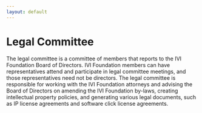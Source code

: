 ```yaml
---
layout: default
---
```


# Legal Committee

The legal committee is a committee of members that reports to the IVI
Foundation Board of Directors. IVI Foundation members can have
representatives attend and participate in legal committee meetings, and
those representatives need not be directors. The legal committee is
responsible for working with the IVI Foundation attorneys and advising
the Board of Directors on amending the IVI Foundation by-laws, creating
intellectual property policies, and generating various legal documents,
such as IP license agreements and software click license agreements.
